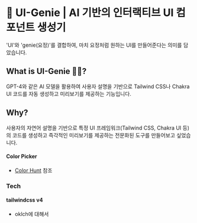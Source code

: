 # 👋 UI-Genie | AI 기반의 인터랙티브 UI 컴포넌트 생성기

'UI'와 'genie(요정)'를 결합하여, 마치 요정처럼 원하는 UI를 만들어준다는 의미를 담았습니다.

## What is UI-Genie 🧞‍♂️?

GPT-4와 같은 AI 모델을 활용하여 사용자 설명을 기반으로 Tailwind CSS나 Chakra UI 코드를 자동 생성하고 미리보기를 제공하는 기능입니다.

## Why?

사용자의 자연어 설명을 기반으로 특정 UI 프레임워크(Tailwind CSS, Chakra UI 등)의 코드를 생성하고 즉각적인 미리보기를 제공하는 전문화된 도구를 만들어보고 싶었습니다.

#### Color Picker

- [Color Hunt](https://colorhunt.co/) 참조

### Tech

#### tailwindcss v4

- oklch에 대해서

